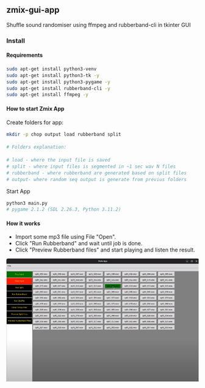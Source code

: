 ## zmix-gui-app
Shuffle sound randomiser using ffmpeg and rubberband-cli in tkinter GUI  


### Install

#### Requirements

~~~sh
sudo apt-get install python3-venv
sudo apt-get install python3-tk -y
sudo apt-get install python3-pygame -y
sudo apt-get install rubberband-cli -y
sudo apt-get install ffmpeg -y
~~~

#### How to start Zmix App

Create folders for app:
~~~sh
mkdir -p chop output load rubberband split

# Folders explanation:

# load - where the input file is saved
# split - where input files is segmented in ~1 sec wav N files
# rubberband - where rubberband are generated based on split files
# output- where random seq output is generate from previus folders
~~~

Start App
~~~sh
python3 main.py
# pygame 2.1.2 (SDL 2.26.3, Python 3.11.2)
~~~

#### How it works

- Import some mp3 file using File "Open".
- Click "Run Rubberband" and wait until job is done.
- Click "Preview Rubberband files" and start playing and listen the result.


[![Screen](screens/zmix.png)](#features)